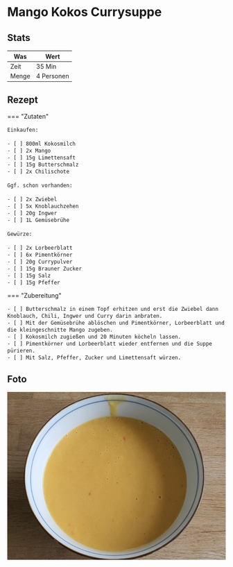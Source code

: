 # Mango Kokos Currysuppe

## Stats

| Was   | Wert        |
|-------|-------------|
| Zeit  | 35 Min      |
| Menge | 4 Personen |

## Rezept

=== "Zutaten"

    Einkaufen:
    
    - [ ] 800ml Kokosmilch
    - [ ] 2x Mango
    - [ ] 15g Limettensaft
    - [ ] 15g Butterschmalz
    - [ ] 2x Chilischote

    Ggf. schon vorhanden:

    - [ ] 2x Zwiebel
    - [ ] 5x Knoblauchzehen
    - [ ] 20g Ingwer
    - [ ] 1L Gemüsebrühe

    Gewürze:

    - [ ] 2x Lorbeerblatt
    - [ ] 6x Pimentkörner
    - [ ] 20g Currypulver
    - [ ] 15g Brauner Zucker
    - [ ] 15g Salz
    - [ ] 15g Pfeffer

=== "Zubereitung"

    - [ ] Butterschmalz in einem Topf erhitzen und erst die Zwiebel dann Knoblauch, Chili, Ingwer und Curry darin anbraten.
    - [ ] Mit der Gemüsebrühe ablöschen und Pimentkörner, Lorbeerblatt und die kleingeschnitte Mango zugeben.
    - [ ] Kokosmilch zugießen und 20 Minuten köcheln lassen.
    - [ ] Pimentkörner und Lorbeerblatt wieder entfernen und die Suppe pürieren.
    - [ ] Mit Salz, Pfeffer, Zucker und Limettensaft würzen.

## Foto

![mango-kokus-curry](_mango-kokus-curry.jpg)
